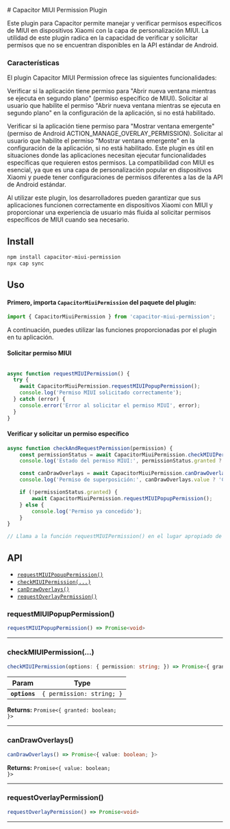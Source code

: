 
# Capacitor MIUI Permission Plugin

Este plugin para Capacitor permite manejar y verificar permisos específicos de MIUI en dispositivos Xiaomi con la capa de personalización MIUI. La utilidad de este plugin radica en la capacidad de verificar y solicitar permisos que no se encuentran disponibles en la API estándar de Android.

### Características
El plugin Capacitor MIUI Permission ofrece las siguientes funcionalidades:

Verificar si la aplicación tiene permiso para "Abrir nueva ventana mientras se ejecuta en segundo plano" (permiso específico de MIUI).
Solicitar al usuario que habilite el permiso "Abrir nueva ventana mientras se ejecuta en segundo plano" en la configuración de la aplicación, si no está habilitado.


Verificar si la aplicación tiene permiso para "Mostrar ventana emergente" (permiso de Android ACTION_MANAGE_OVERLAY_PERMISSION).
Solicitar al usuario que habilite el permiso "Mostrar ventana emergente" en la configuración de la aplicación, si no está habilitado.
Este plugin es útil en situaciones donde las aplicaciones necesitan ejecutar funcionalidades específicas que requieren estos permisos. La compatibilidad con MIUI es esencial, ya que es una capa de personalización popular en dispositivos Xiaomi y puede tener configuraciones de permisos diferentes a las de la API de Android estándar.


Al utilizar este plugin, los desarrolladores pueden garantizar que sus aplicaciones funcionen correctamente en dispositivos Xiaomi con MIUI y proporcionar una experiencia de usuario más fluida al solicitar permisos específicos de MIUI cuando sea necesario.




## Install

```bash
npm install capacitor-miui-permission
npx cap sync
```

## Uso

#### Primero, importa `CapacitorMiuiPermission` del paquete del plugin:

```typescript
import { CapacitorMiuiPermission } from 'capacitor-miui-permission';
```

A continuación, puedes utilizar las funciones proporcionadas por el plugin en tu aplicación.

#### Solicitar permiso MIUI

```typescript

async function requestMIUIPermission() {
  try {
    await CapacitorMiuiPermission.requestMIUIPopupPermission();
    console.log('Permiso MIUI solicitado correctamente');
  } catch (error) {
    console.error('Error al solicitar el permiso MIUI', error);
  }
}
```

#### Verificar y solicitar un permiso específico
```typescript
async function checkAndRequestPermission(permission) {
    const permissionStatus = await CapacitorMiuiPermission.checkMIUIPermission({ permission });
    console.log('Estado del permiso MIUI:', permissionStatus.granted ? 'Concedido' : 'Denegado');

    const canDrawOverlays = await CapacitorMiuiPermission.canDrawOverlays();
    console.log('Permiso de superposición:', canDrawOverlays.value ? 'Concedido' : 'Denegado');

    if (!permissionStatus.granted) {
        await CapacitorMiuiPermission.requestMIUIPopupPermission();
    } else {
        console.log('Permiso ya concedido');
    }
}

// Llama a la función requestMIUIPermission() en el lugar apropiado de tu aplicación
```


## API

<docgen-index>

* [`requestMIUIPopupPermission()`](#requestmiuipopuppermission)
* [`checkMIUIPermission(...)`](#checkmiuipermission)
* [`canDrawOverlays()`](#candrawoverlays)
* [`requestOverlayPermission()`](#requestoverlaypermission)

</docgen-index>

<docgen-api>
<!--Update the source file JSDoc comments and rerun docgen to update the docs below-->

### requestMIUIPopupPermission()

```typescript
requestMIUIPopupPermission() => Promise<void>
```

--------------------


### checkMIUIPermission(...)

```typescript
checkMIUIPermission(options: { permission: string; }) => Promise<{ granted: boolean; }>
```

| Param         | Type                                 |
| ------------- | ------------------------------------ |
| **`options`** | <code>{ permission: string; }</code> |

**Returns:** <code>Promise&lt;{ granted: boolean; }&gt;</code>

--------------------


### canDrawOverlays()

```typescript
canDrawOverlays() => Promise<{ value: boolean; }>
```

**Returns:** <code>Promise&lt;{ value: boolean; }&gt;</code>

--------------------


### requestOverlayPermission()

```typescript
requestOverlayPermission() => Promise<void>
```

--------------------

</docgen-api>
